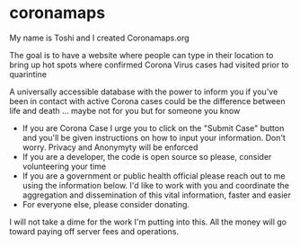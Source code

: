 # coronamaps

My name is Toshi and I created Coronamaps.org

The goal is to have a website where people can type in their location to bring up hot spots where confirmed Corona Virus cases had visited prior to quarintine

A universally accessible database with the power to inform you if you've been in contact with active Corona cases could be the difference between life and death ...
maybe not for you but for someone you know

-   If you are Corona Case I urge you to click on the "Submit Case" button and you'll be given instructions on how to input your information. Don't worry. Privacy and Anonymyty will be enforced
-   If you are a developer, the code is open source so please, consider volunteering your time
-   If you are a government or public health official please reach out to me using the information below. I'd like to work with you and coordinate the aggregation and dissemination of this vital information, faster and easier
-   For everyone else, please consider donating.

I will not take a dime for the work I'm putting into this. All the money will go toward paying off server fees and operations.

